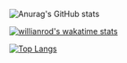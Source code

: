 ![Anurag's GitHub stats](https://github-readme-stats.vercel.app/api?username=nda666&show_icons=true&theme=buefy)

[![willianrod's wakatime stats](https://github-readme-stats.vercel.app/api/wakatime?username=nda666&theme=buefy&show_icons=true)](https://github.com/anuraghazra/github-readme-stats)

[![Top Langs](https://github-readme-stats.vercel.app/api/top-langs/?username=nda666&layout=compact&show_icons=true&theme=buefy)](https://github.com/anuraghazra/github-readme-stats)
